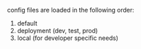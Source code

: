 config files are loaded in the following order:
1. default
2. deployment (dev, test, prod)
3. local (for developer specific needs)